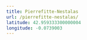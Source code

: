 ```yaml
---
title: Pierrefitte-Nestalas
url: /pierrefitte-nestalas/
latitude: 42.959333300000004
longitude: -0.0739003
---
```

